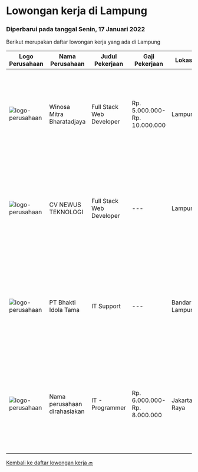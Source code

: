 
  # Lowongan kerja di Lampung

  ### Diperbarui pada tanggal Senin, 17 Januari 2022

  Berikut merupakan daftar lowongan kerja yang ada di Lampung

  |Logo Perusahaan | Nama Perusahaan | Judul Pekerjaan | Gaji Pekerjaan | Lokasi | Deskripsi | Tanggal diunggah | Pranala |
  | -------------- | --------------- | --------------- | --------- | --------- | -------------- | ------- | ----------- |
  |![logo-perusahaan](https://image-service-cdn.seek.com.au/cd823704551af28e73a2059691a6e200c86b8a5f/ee4dce1061f3f616224767ad58cb2fc751b8d2dc)|Winosa Mitra Bharatadjaya|Full Stack Web Developer|Rp. 5.000.000-Rp. 10.000.000|Lampung|Winosa Mitra is a young and fast growing Business consultancy and software development company based in Bandar Lampung. We are expanding and are...|Minggu, 16 Januari 2022|https://www.jobstreet.co.id/id/job/full-stack-web-developer-3746116?token=0~31a1a325-31b1-4460-99a4-0d9f523cccd6&sectionRank=1&jobId=jobstreet-id-job-3746116|
|![logo-perusahaan](https://us.123rf.com/450wm/pavelstasevich/pavelstasevich1811/pavelstasevich181101027/112815900-stock-vector-no-image-available-icon-flat-vector.jpg?ver=6)|CV NEWUS TEKNOLOGI|Full Stack Web Developer|---|Lampung|Responsibilities: Collaborating with management, departments and customers to identify end-user requirements and specifications Designing algorithms...|Selasa, 11 Januari 2022|https://www.jobstreet.co.id/id/job/full-stack-web-developer-3751161?token=0~31a1a325-31b1-4460-99a4-0d9f523cccd6&sectionRank=2&jobId=jobstreet-id-job-3751161|
|![logo-perusahaan](https://image-service-cdn.seek.com.au/5dd9cc767fa4eab9dbf1deb441e1a67386c9f7ed/ee4dce1061f3f616224767ad58cb2fc751b8d2dc)|PT Bhakti Idola Tama|IT Support|---|Bandar Lampung|Persyaratan: Usia Maksimal 35 Tahun Pendidikan minimal D1 Informatika Fresh Graduate atau berpengalam 1 tahun lebih diutamakan Suatu nilai plus bila...|Rabu, 05 Januari 2022|https://www.jobstreet.co.id/id/job/it-support-3742631?token=0~31a1a325-31b1-4460-99a4-0d9f523cccd6&sectionRank=3&jobId=jobstreet-id-job-3742631|
|![logo-perusahaan](https://us.123rf.com/450wm/pavelstasevich/pavelstasevich1811/pavelstasevich181101027/112815900-stock-vector-no-image-available-icon-flat-vector.jpg?ver=6)|Nama perusahaan dirahasiakan|IT - Programmer|Rp. 6.000.000-Rp. 8.000.000|Jakarta Raya|Kualifikasi: Pendidikan S1/D3 Ilmu Komputer atau Teknik Informatika Menjabat posisi Team Leader minimal 4 tahun Memiliki pengalaman minimal 5 tahun...|Jumat, 31 Desember 2021|https://www.jobstreet.co.id/id/job/it-programmer-3729436?token=0~31a1a325-31b1-4460-99a4-0d9f523cccd6&sectionRank=4&jobId=jobstreet-id-job-3729436|


  [Kembali ke daftar lowongan kerja 🔙](../README.md#daftar-lowongan-kerja)
  